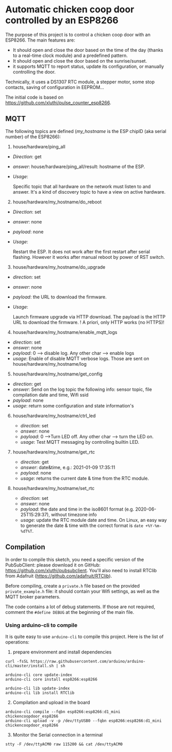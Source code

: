# Automatic chicken coop door controlled by an ESP8266 #

The purpose of this project is to control a chicken coop door with an ESP8266.  The main features are:
  - It should open and close the door based on the time of the day (thanks to a real-time clock module) and a predefined pattern.
  - It should open and close the door based on the sunrise/sunset.
  - it supports MQTT to report status, update its configuration, or manually controlling the door.

Technically, it uses a DS1307 RTC module, a stepper motor, some stop contacts, saving of configuration in EEPROM...


The initial code is based on https://github.com/xluthi/pulse_counter_esp8266.


## MQTT ##

The following topics are defined (*my_hostname* is the ESP chipID (aka serial number) of the ESP8266):

1. house/hardware/ping_all
  * *Direction*: get
  * *answer*: house/hardware/ping_all/result: hostname of the ESP.
  * *Usage*:

    Specific topic that all hardware on the network must listen to and answer.
    It's a kind of discovery topic to have a view on active hardware.


2. house/hardware/my_hostname/do_reboot
  * *Direction*: set
  * *answer*: none
  * *payload*: none
  * *Usage*:

    Restart the ESP. It does not work after the first restart after serial flashing.
    However it works after manual reboot by power of RST switch.


3. house/hardware/my_hostname/do_upgrade
  * *direction*: set
  * *answer*: none
  * *payload*: the URL to download the firmware.
  * *Usage*:

     Launch firmware upgrade via HTTP download.  The payload is the HTTP URL to download the firmware.
     ! A priori, only HTTP works (no HTTPS)!


4. house/hardware/my_hostname/enable_mqtt_logs
  * *direction*: set
  * *answer*: none
  * *payload*: 0 --> disable log. Any other char --> enable logs
  * *usage*: Enable of disable MQTT verbose logs. Those are sent on house/hardware/my_hostname/log


5. house/hardware/my_hostname/get_config
  * *direction*: get
  * *answer*: Send on the log topic the following info: sensor topic, file compilation date and time, Wifi ssid
  * *payload*: none
  * *usage*: return some configuration and state information's


6. house/hardware/my_hostname/ctrl_led
    * *direction*: set
    * *answer*: none
    * *payload*: 0 -->Turn LED off.  Any other char --> turn the LED on.
    * *usage*: Test MQTT messaging by controlling builtin LED.

7. house/hardware/my_hostname/get_rtc
    * *direction*: get
    * *answer*: date&time,  e.g.: 2021-01-09 17:35:11
    * *payload*: none
    * *usage*: returns the current date & time from the RTC module.

8. house/hardware/my_hostname/set_rtc
    * *direction*: set
    * *answer*: none
    * *payload*: the date and time in the iso8601 format (e.g. 2020-06-25T15:29:37), without timezone info
    * *usage*: update the RTC module date and time.  On Linux, an easy way to generate the date & time with the correct format is `date +%Y-%m-%dT%T`.


## Compilation ##

In order to compile this sketch, you need a specific version of the PubSubClient: please download it on GitHub: https://github.com/xluthi/pubsubclient.  You'll also need to install RTClib from Adafruit (https://github.com/adafruit/RTClib).

Before compiling, create a `private.h` file based on the provided `private_example.h` file: it should contain your Wifi settings, as well as the MQTT broker parameters.

The code contains a lot of debug statements. If those are not required, comment the `#define DEBUG` at the beginning of the main file.

### Using arduino-cli to compile

It is quite easy to use `arduino-cli` to compile this project.  Here is the list of operations:

1. prepare environment and install dependencies
```
curl -fsSL https://raw.githubusercontent.com/arduino/arduino-cli/master/install.sh | sh

arduino-cli core update-index
arduino-cli core install esp8266:esp8266

arduino-cli lib update-index
arduino-cli lib install RTClib
```

2. Compilation and upload in the board
```
arduino-cli compile --fqbn esp8266:esp8266:d1_mini chickencoopdoor_esp8266
arduino-cli upload -v -p /dev/ttyUSB0 --fqbn esp8266:esp8266:d1_mini chickencoopdoor_esp8266
```

3. Monitor the Serial connection in a terminal
```
stty -F /dev/ttyACM0 raw 115200 && cat /dev/ttyACM0
```
